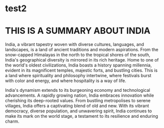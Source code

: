 # test2

# THIS IS A SUMMARY ABOUT INDIA


India, a vibrant tapestry woven with diverse cultures, languages, and landscapes, is a land of ancient traditions and modern aspirations. From the snow-capped Himalayas in the north to the tropical shores of the south, India's geographical diversity is mirrored in its rich heritage.  Home to one of the world's oldest civilizations, India boasts a history spanning millennia, evident in its magnificent temples, majestic forts, and bustling cities. This is a land where spirituality and philosophy intertwine, where festivals burst with color and energy, and where hospitality is a way of life.

India's dynamism extends to its burgeoning economy and technological advancements.  A rapidly growing nation, India embraces innovation while cherishing its deep-rooted values.  From bustling metropolises to serene villages, India offers a captivating blend of old and new. With its vibrant democracy, diverse population, and unwavering spirit, India continues to make its mark on the world stage, a testament to its resilience and enduring charm.

